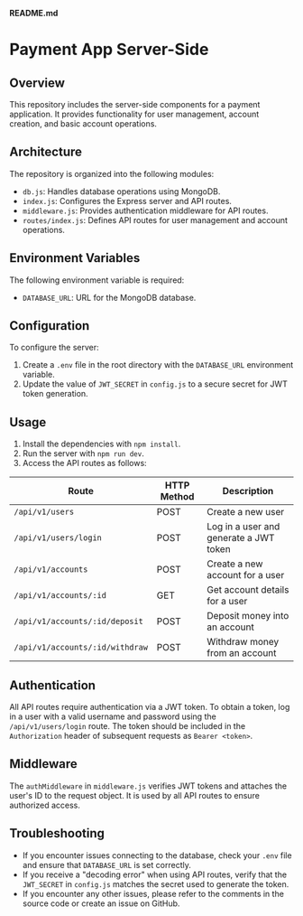 **README.md**

# Payment App Server-Side

## Overview

This repository includes the server-side components for a payment application. It provides functionality for user management, account creation, and basic account operations.

## Architecture

The repository is organized into the following modules:

* `db.js`: Handles database operations using MongoDB.
* `index.js`: Configures the Express server and API routes.
* `middleware.js`: Provides authentication middleware for API routes.
* `routes/index.js`: Defines API routes for user management and account operations.

## Environment Variables

The following environment variable is required:

* `DATABASE_URL`: URL for the MongoDB database.

## Configuration

To configure the server:

1. Create a `.env` file in the root directory with the `DATABASE_URL` environment variable.
2. Update the value of `JWT_SECRET` in `config.js` to a secure secret for JWT token generation.

## Usage

1. Install the dependencies with `npm install`.
2. Run the server with `npm run dev`.
3. Access the API routes as follows:

| Route | HTTP Method | Description |
|---|---|---|
| `/api/v1/users` | POST | Create a new user |
| `/api/v1/users/login` | POST | Log in a user and generate a JWT token |
| `/api/v1/accounts` | POST | Create a new account for a user |
| `/api/v1/accounts/:id` | GET | Get account details for a user |
| `/api/v1/accounts/:id/deposit` | POST | Deposit money into an account |
| `/api/v1/accounts/:id/withdraw` | POST | Withdraw money from an account |

## Authentication

All API routes require authentication via a JWT token. To obtain a token, log in a user with a valid username and password using the `/api/v1/users/login` route. The token should be included in the `Authorization` header of subsequent requests as `Bearer <token>`.

## Middleware

The `authMiddleware` in `middleware.js` verifies JWT tokens and attaches the user's ID to the request object. It is used by all API routes to ensure authorized access.

## Troubleshooting

* If you encounter issues connecting to the database, check your `.env` file and ensure that `DATABASE_URL` is set correctly.
* If you receive a "decoding error" when using API routes, verify that the `JWT_SECRET` in `config.js` matches the secret used to generate the token.
* If you encounter any other issues, please refer to the comments in the source code or create an issue on GitHub.